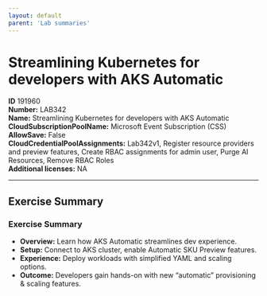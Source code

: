 ```yaml
---
layout: default
parent: 'Lab summaries'
---
```


# Streamlining Kubernetes for developers with AKS Automatic

**ID** 191960  
**Number:** LAB342  
**Name:** Streamlining Kubernetes for developers with AKS Automatic
**CloudSubscriptionPoolName:** Microsoft Event Subscription (CSS)  
**AllowSave:** False  
**CloudCredentialPoolAssignments:** Lab342v1, Register resource providers and preview features, Create RBAC assignments for admin user, Purge AI Resources, Remove RBAC Roles  
**Additional licenses:** NA  

---

## Exercise Summary
### Exercise Summary
- **Overview:** Learn how AKS Automatic streamlines dev experience.
- **Setup:** Connect to AKS cluster, enable Automatic SKU Preview features.
- **Experience:** Deploy workloads with simplified YAML and scaling options.
- **Outcome:** Developers gain hands-on with new “automatic” provisioning & scaling features.

